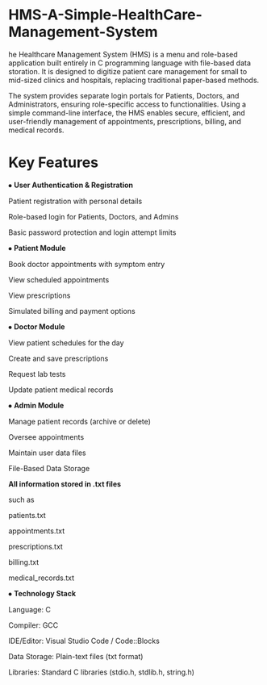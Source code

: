 # HMS-A-Simple-HealthCare-Management-System

he Healthcare Management System (HMS) is a menu and role-based application built entirely in C programming language with file-based data storation.
It is designed to digitize patient care management for small to mid-sized clinics and hospitals, replacing traditional paper-based methods.

The system provides separate login portals for Patients, Doctors, and Administrators, ensuring role-specific access to functionalities.
Using a simple command-line interface, the HMS enables secure, efficient, and user-friendly management of appointments, prescriptions, billing, and medical records.

# Key Features

⦁	**User Authentication & Registration**

Patient registration with personal details

Role-based login for Patients, Doctors, and Admins

Basic password protection and login attempt limits


⦁	**Patient Module**

Book doctor appointments with symptom entry

View scheduled appointments

View prescriptions

Simulated billing and payment options


⦁	**Doctor Module**

View patient schedules for the day

Create and save prescriptions

Request lab tests

Update patient medical records


⦁	**Admin Module**

Manage patient records (archive or delete)

Oversee appointments

Maintain user data files

File-Based Data Storage


**All information stored in .txt files** 

such as

patients.txt

appointments.txt

prescriptions.txt

billing.txt

medical_records.txt

⦁	**Technology Stack**

Language: C

Compiler: GCC

IDE/Editor: Visual Studio Code / Code::Blocks

Data Storage: Plain-text files (txt format)

Libraries: Standard C libraries (stdio.h, stdlib.h, string.h)


